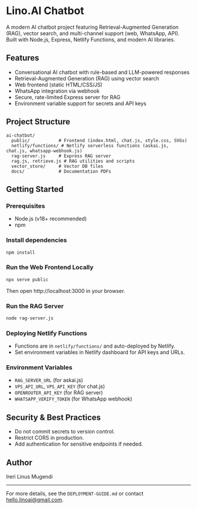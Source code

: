 # Lino.AI Chatbot

A modern AI chatbot project featuring Retrieval-Augmented Generation (RAG), vector search, and multi-channel support (web, WhatsApp, API). Built with Node.js, Express, Netlify Functions, and modern AI libraries.

## Features
- Conversational AI chatbot with rule-based and LLM-powered responses
- Retrieval-Augmented Generation (RAG) using vector search
- Web frontend (static HTML/CSS/JS)
- WhatsApp integration via webhook
- Secure, rate-limited Express server for RAG
- Environment variable support for secrets and API keys

## Project Structure
```
ai-chatbot/
  public/           # Frontend (index.html, chat.js, style.css, SVGs)
  netlify/functions/ # Netlify serverless functions (askai.js, chat.js, whatsapp-webhook.js)
  rag-server.js     # Express RAG server
  rag.js, retrieve.js # RAG utilities and scripts
  vector_store/     # Vector DB files
  docs/             # Documentation PDFs
```

## Getting Started

### Prerequisites
- Node.js (v18+ recommended)
- npm

### Install dependencies
```sh
npm install
```

### Run the Web Frontend Locally
```sh
npx serve public
```
Then open http://localhost:3000 in your browser.

### Run the RAG Server
```sh
node rag-server.js
```

### Deploying Netlify Functions
- Functions are in `netlify/functions/` and auto-deployed by Netlify.
- Set environment variables in Netlify dashboard for API keys and URLs.

### Environment Variables
- `RAG_SERVER_URL` (for askai.js)
- `VPS_API_URL`, `VPS_API_KEY` (for chat.js)
- `OPENROUTER_API_KEY` (for RAG server)
- `WHATSAPP_VERIFY_TOKEN` (for WhatsApp webhook)

## Security & Best Practices
- Do not commit secrets to version control.
- Restrict CORS in production.
- Add authentication for sensitive endpoints if needed.

## Author
Ireri Linus Mugendi

---
For more details, see the `DEPLOYMENT-GUIDE.md` or contact hello.linoai@gmail.com.
